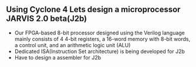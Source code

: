 ## Using Cyclone 4 Lets design a microprocessor JARVIS 2.0 beta(J2b)

- Our FPGA-based 8-bit processor designed using the Verilog language mainly consists of 4 4-bit registers, a 16-word memory with 8-bit words, a control unit, and an arithmetic logic unit (ALU)
- Dedicated ISA(Instruction Set architecture) is being developed for J2b
- Have to design a assembler for J2b
